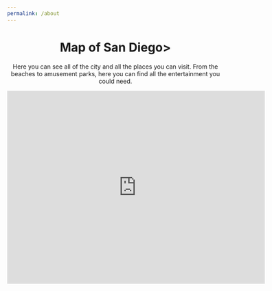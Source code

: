 ```yaml
---
permalink: /about
---
```

<head>
 <meta charset="UTF-8">
    <meta name="viewport" content="width=device-width, initial-scale=1.0">
    <title>map</title>
     <meta charset="UTF-8">
    <meta name="viewport" content="width=device-width, initial-scale=1.0">
</head>
<body>
    <div style="text-align: center;">
     <h1>Map of San Diego></h1>
        <p>Here you can see all of the city and all the places you can visit. From the beaches to amusement parks, here you can find all the entertainment you could need.</p>
<iframe src="https://www.google.com/maps/embed?pb=!1m18!1m12!1m3!1d429155.34639020596!2d-117.43931537737579!3d32.82469583689974!2m3!1f0!2f0!3f0!3m2!1i1024!2i768!4f13.1!3m3!1m2!1s0x80d9530fad921e4b%3A0xd3a21fdfd15df79!2sSan%20Diego%2C%20CA!5e0!3m2!1sen!2sus!4v1707927233953!5m2!1sen!2sus" width="600" height="450" style="border:0;" allowfullscreen="" loading="lazy" referrerpolicy="no-referrer-when-downgrade"></iframe>
    </div>
</body>
</html>